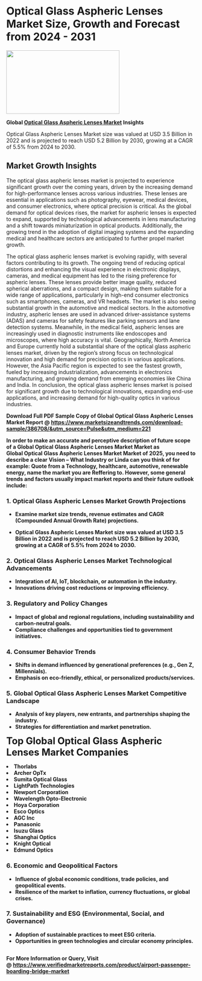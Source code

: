 <H1>Optical Glass Aspheric Lenses Market Size, Growth and Forecast from 2024 - 2031</H1><img class="aligncenter size-medium wp-image-584254" src="https://thirdeyenews.in/wp-content/uploads/2024/09/Global-Market-Research-300x168.jpeg" alt="" width="300" height="168" /><p><strong>Global&nbsp;<a href="https://www.marketsizeandtrends.com/download-sample/386708/&amp;utm_source=Pulse&amp;utm_medium=221">Optical Glass Aspheric Lenses Market</a> Insights</strong></p><p>Optical Glass Aspheric Lenses Market size was valued at USD 3.5 Billion in 2022 and is projected to reach USD 5.2 Billion by 2030, growing at a CAGR of 5.5% from 2024 to 2030.</p><p><h2>Market Growth Insights</h2> <p>The optical glass aspheric lenses market is projected to experience significant growth over the coming years, driven by the increasing demand for high-performance lenses across various industries. These lenses are essential in applications such as photography, eyewear, medical devices, and consumer electronics, where optical precision is critical. As the global demand for optical devices rises, the market for aspheric lenses is expected to expand, supported by technological advancements in lens manufacturing and a shift towards miniaturization in optical products. Additionally, the growing trend in the adoption of digital imaging systems and the expanding medical and healthcare sectors are anticipated to further propel market growth.</p> <p><strong></strong></p> <p>The optical glass aspheric lenses market is evolving rapidly, with several factors contributing to its growth. The ongoing trend of reducing optical distortions and enhancing the visual experience in electronic displays, cameras, and medical equipment has led to the rising preference for aspheric lenses. These lenses provide better image quality, reduced spherical aberrations, and a compact design, making them suitable for a wide range of applications, particularly in high-end consumer electronics such as smartphones, cameras, and VR headsets. The market is also seeing substantial growth in the automotive and medical sectors. In the automotive industry, aspheric lenses are used in advanced driver-assistance systems (ADAS) and cameras for safety features like parking sensors and lane detection systems. Meanwhile, in the medical field, aspheric lenses are increasingly used in diagnostic instruments like endoscopes and microscopes, where high accuracy is vital. Geographically, North America and Europe currently hold a substantial share of the optical glass aspheric lenses market, driven by the region’s strong focus on technological innovation and high demand for precision optics in various applications. However, the Asia Pacific region is expected to see the fastest growth, fueled by increasing industrialization, advancements in electronics manufacturing, and growing demand from emerging economies like China and India. In conclusion, the optical glass aspheric lenses market is poised for significant growth due to technological innovations, expanding end-use applications, and increasing demand for high-quality optics in various industries.</p> <p><strong></p><p><span class=""><strong>Download Full PDF Sample Copy of Global Optical Glass Aspheric Lenses Market Report</strong> @ <a href="https://www.marketsizeandtrends.com/download-sample/386708/&amp;utm_source=Pulse&amp;utm_medium=221" target="_blank">https://www.marketsizeandtrends.com/download-sample/386708/&amp;utm_source=Pulse&amp;utm_medium=221</a></span></p><p>In order to make an accurate and perceptive description of future scope of a Global&nbsp;Optical Glass Aspheric Lenses Market Market as Global&nbsp;Optical Glass Aspheric Lenses Market Market of 2025, you need to describe a clear Vision &ndash; What Industry or Linda can you think of for example: Quote from a Technology, healthcare, automotive, renewable energy, name the market you are Reffering to. However, some general trends and factors usually impact market reports and their future outlook include:</p><h3>1.&nbsp;<strong>Optical Glass Aspheric Lenses Market Growth Projections</strong></h3><ul><li>Examine market size trends, revenue estimates and CAGR (Compounded Annual Growth Rate) projections.</li><li><p>Optical Glass Aspheric Lenses Market size was valued at USD 3.5 Billion in 2022 and is projected to reach USD 5.2 Billion by 2030, growing at a CAGR of 5.5% from 2024 to 2030.</p></li></ul><h3>2.&nbsp;<strong>Optical Glass Aspheric Lenses Market Technological Advancements</strong></h3><ul><li>Integration of AI, IoT, blockchain, or automation in the industry.</li><li>Innovations driving cost reductions or improving efficiency.</li></ul><h3>3.&nbsp;<strong>Regulatory and Policy Changes</strong></h3><ul><li>Impact of global and regional regulations, including sustainability and carbon-neutral goals.</li><li>Compliance challenges and opportunities tied to government initiatives.</li></ul><h3>4.&nbsp;<strong>Consumer Behavior Trends</strong></h3><ul><li>Shifts in demand influenced by generational preferences (e.g., Gen Z, Millennials).</li><li>Emphasis on eco-friendly, ethical, or personalized products/services.</li></ul><h3>5.&nbsp;<strong>Global Optical Glass Aspheric Lenses Market Competitive Landscape</strong></h3><ul><li>Analysis of key players, new entrants, and partnerships shaping the industry.</li><li>Strategies for differentiation and market penetration.</li></ul><p data-pm-slice="1 1 []"><span style="color: inherit; font-family: inherit; font-size: 25px;">Top Global Optical Glass Aspheric Lenses Market Companies</span></p><div class="" data-test-id=""><p><li>Thorlabs</li><li> Archer OpTx</li><li> Sumita Optical Glass</li><li> LightPath Technologies</li><li> Newport Corporation</li><li> Wavelength Opto-Electronic</li><li> Hoya Corporation</li><li> Esco Optics</li><li> AGC Inc</li><li> Panasonic</li><li> Isuzu Glass</li><li> Shanghai Optics</li><li> Knight Optical</li><li> Edmund Optics</li></p></div><h3>6.&nbsp;<strong>Economic and Geopolitical Factors</strong></h3><ul><li>Influence of global economic conditions, trade policies, and geopolitical events.</li><li>Resilience of the market to inflation, currency fluctuations, or global crises.</li></ul><h3>7.&nbsp;<strong>Sustainability and ESG (Environmental, Social, and Governance)</strong></h3><ul><li>Adoption of sustainable practices to meet ESG criteria.</li><li>Opportunities in green technologies and circular economy principles.</li></ul><h2><strong style="font-size: 14px;">For More Information or Query, Visit @&nbsp;</strong><a style="background-color: #ffffff; font-size: 14px;" href="https://www.marketsizeandtrends.com/report/optical-glass-aspheric-lenses-market/" target="_blank">https://www.verifiedmarketreports.com/product/airport-passenger-boarding-bridge-market</a></h2>
